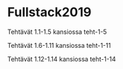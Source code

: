 # Fullstack2019

Tehtävät 1.1-1.5 kansiossa teht-1-5

Tehtävät 1.6-1.11 kansiossa teht-1-11

Tehtävät 1.12-1.14 kansiossa teht-1-14